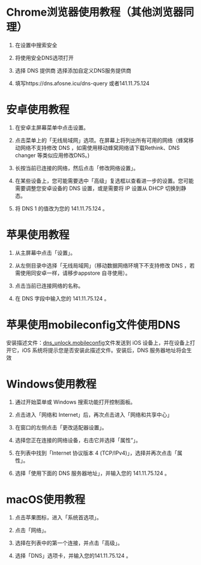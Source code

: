 # Chrome浏览器使用教程（其他浏览器同理）

1. 在设置中搜索安全

2. 将使用安全DNS选项打开

3. 选择 DNS 提供商 选择添加自定义DNS服务提供商

4. 填写https://dns.afosne.icu/dns-query 或者141.11.75.124

   

# 安卓使用教程

1. 在安卓主屏幕菜单中点击设置。

2. 点击菜单上的「无线局域网」选项。在屏幕上将列出所有可用的网络（蜂窝移动网络不支持修改 DNS ，如需使用移动蜂窝网络请下载Rethink、DNS changer 等类似应用修改DNS。)

3. 长按当前已连接的网络，然后点击「修改网络设置」。

4. 在某些设备上，您可能需要选中「高级」复选框以查看进一步的设置。您可能需要调整您安卓设备的 DNS 设置，或是需要将 IP 设置从 DHCP 切换到静态。

5. 将 DNS 1 的值改为您的 141.11.75.124 。

   

# 苹果使用教程

1. 从主屏幕中点击「设置」。

2. 从左侧目录中选择「无线局域网」（移动数据网络环境下不支持修改 DNS ，若需使用同安卓一样，请移步appstore 自寻使用）。

3. 点击当前已连接网络的名称。

4. 在 DNS 字段中输入您的  141.11.75.124 。

   

# 苹果使用mobileconfig文件使用DNS

安装描述文件：[dns_unlock.mobileconfig](https://github.com/afosne/DNS-Unlock/blob/main/dns_unlock.mobileconfig)文件发送到 iOS 设备上，并在设备上打开它，iOS 系统将提示您是否安装此描述文件。安装后，DNS 服务器地址将会生效




# Windows使用教程

1. 通过开始菜单或 Windows 搜索功能打开控制面板。

2. 点击进入「网络和 Internet」后，再次点击进入「网络和共享中心」

3. 在窗口的左侧点击「更改适配器设置」。

4. 选择您正在连接的网络设备，右击它并选择「属性”」。

5. 在列表中找到「Internet 协议版本 4 (TCP/IPv4)」，选择并再次点击「属性」。

6. 选择「使用下面的 DNS 服务器地址」，并输入您的 141.11.75.124 。

   

# macOS使用教程

1. 点击苹果图标，进入「系统首选项」。

2. 点击「网络」。

3. 选择在列表中的第一个连接，并点击「高级」。

4. 选择「DNS」选项卡，并输入您的141.11.75.124 。

   
